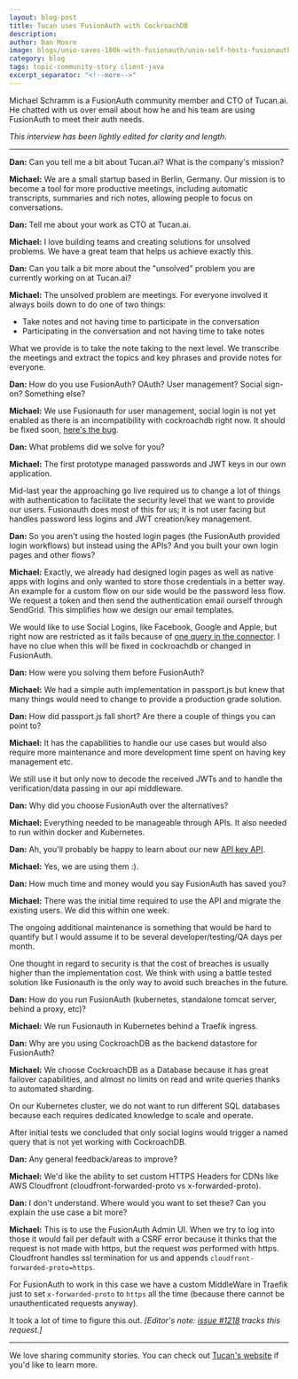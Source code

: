 ```yaml
---
layout: blog-post
title: Tucan uses FusionAuth with CockroachDB
description: 
author: Dan Moore
image: blogs/unio-saves-100k-with-fusionauth/unio-self-hosts-fusionauth-and-saves-100k-header-image.png
category: blog
tags: topic-community-story client-java
excerpt_separator: "<!--more-->"
---
```


Michael Schramm is a FusionAuth community member and CTO of Tucan.ai. He chatted with us over email about how he and his team are using FusionAuth to meet their auth needs. 

<!--more-->

*This interview has been lightly edited for clarity and length.*

-------

**Dan:** Can you tell me a bit about Tucan.ai? What is the company's mission?

**Michael:** We are a small startup based in Berlin, Germany. Our mission is to become a tool for more productive meetings, including automatic transcripts, summaries and rich notes, allowing people to focus on conversations.

**Dan:** Tell me about your work as CTO at Tucan.ai.

**Michael:** I love building teams and creating solutions for unsolved problems. We have a great team that helps us achieve exactly this.

**Dan:** Can you talk a bit more about the "unsolved" problem you are currently working on at Tucan.ai?

**Michael:** The unsolved problem are meetings. For everyone involved it always boils down to do one of two things: 

* Take notes and not having time to participate in the conversation
* Participating in the conversation and not having time to take notes

What we provide is to take the note taking to the next level. We transcribe the meetings and extract the topics and key phrases and provide notes for everyone.

**Dan:** How do you use FusionAuth? OAuth? User management? Social sign-on? Something else?

**Michael:** We use Fusionauth for user management, social login is not yet enabled as there is an incompatibility with cockroachdb right now. It should be fixed soon, [here's the bug](https://github.com/cockroachdb/cockroach/issues/40963).

**Dan:** What problems did we solve for you? 

**Michael:** The first prototype managed passwords and JWT keys in our own application. 

Mid-last year the approaching go live required us to change a lot of things with authentication to facilitate the security level that we want to provide our users. Fusionauth does most of this for us; it is not user facing but handles password less logins and JWT creation/key management.

**Dan:** So you aren't using the hosted login pages (the FusionAuth provided login workflows) but instead using the APIs? And you built your own login pages and other flows?

**Michael:** Exactly, we already had designed login pages as well as native apps with logins and only wanted to store those credentials in a better way. An example for a custom flow on our side would be the password less flow. We request a token and then send the authentication email ourself through SendGrid. This simplifies how we design our email templates.

We would like to use Social Logins, like Facebook, Google and Apple, but right now are restricted as it fails because of [one query in the connector](https://fusionauth.io/community/forum/topic/950/cockroach-compatibility-problem-on-connector-signin). I have no clue when this will be fixed in cockroachdb or changed in FusionAuth.

**Dan:** How were you solving them before FusionAuth?

**Michael:** We had a simple auth implementation in passport.js but knew that many things would need to change to provide a production grade solution.

**Dan:** How did passport.js fall short? Are there a couple of things you can point to? 

**Michael:** It has the capabilities to handle our use cases but would also require more maintenance and more development time spent on having key management etc. 

We still use it but only now to decode the received JWTs and to handle the verification/data passing in our api middleware.

**Dan:** Why did you choose FusionAuth over the alternatives?

**Michael:** Everything needed to be manageable through APIs. It also needed to run within docker and Kubernetes.

**Dan:** Ah, you'll probably be happy to learn about our new [API key API](https://fusionauth.io/docs/v1/tech/apis/api-keys/). 

**Michael:** Yes, we are using them :).

**Dan:** How much time and money would you say FusionAuth has saved you?

**Michael:** There was the initial time required to use the API and migrate the existing users. We did this within one week. 

The ongoing additional maintenance is something that would be hard to quantify but I would assume it to be several developer/testing/QA days per month. 

One thought in regard to security is that the cost of breaches is usually higher than the implementation cost. We think with using a battle tested solution like Fusionauth is the only way to avoid such breaches in the future.

**Dan:** How do you run FusionAuth (kubernetes, standalone tomcat server, behind a proxy, etc)?

**Michael:** We run Fusionauth in Kubernetes behind a Traefik ingress.

**Dan:** Why are you using CockroachDB as the backend datastore for FusionAuth?

**Michael:** We choose CockroachDB as a Database because it has great failover capabilities, and almost no limits on read and write queries thanks to automated sharding. 

On our Kubernetes cluster, we do not want to run different SQL databases because each requires dedicated knowledge to scale and operate.

After initial tests we concluded that only social logins would trigger a named query that is not yet working with CockroachDB.

**Dan:** Any general feedback/areas to improve?

**Michael:** We'd like the ability to set custom HTTPS Headers for CDNs like AWS Cloudfront (cloudfront-forwarded-proto vs x-forwarded-proto).

**Dan:** I don't understand. Where would you want to set these? Can you explain the use case a bit more?

**Michael:** This is to use the FusionAuth Admin UI. When we try to log into those it would fail per default with a CSRF error because it thinks that the request is not made with https, but the request *was* performed with https. Cloudfront handles ssl termination for us and appends `cloudfront-forwarded-proto=https`. 

For FusionAuth to work in this case we have a custom MiddleWare in Traefik just to set `x-forwarded-proto` to `https` all the time (because there cannot be unauthenticated requests anyway). 

It took a lot of time to figure this out. _[Editor's note: [issue #1218](https://github.com/FusionAuth/fusionauth-issues/issues/1218) tracks this request.]_

-------

We love sharing community stories. You can check out [Tucan's website](https://tucan.ai/) if you'd like to learn more.
